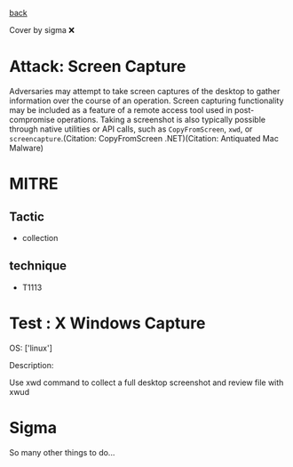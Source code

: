 [back](../index.md)

Cover by sigma :x: 

# Attack: Screen Capture

 Adversaries may attempt to take screen captures of the desktop to gather information over the course of an operation. Screen capturing functionality may be included as a feature of a remote access tool used in post-compromise operations. Taking a screenshot is also typically possible through native utilities or API calls, such as <code>CopyFromScreen</code>, <code>xwd</code>, or <code>screencapture</code>.(Citation: CopyFromScreen .NET)(Citation: Antiquated Mac Malware)


# MITRE
## Tactic
  - collection

## technique
  - T1113

# Test : X Windows Capture

OS: ['linux']

Description:

 Use xwd command to collect a full desktop screenshot and review file with xwud


# Sigma

 So many other things to do...